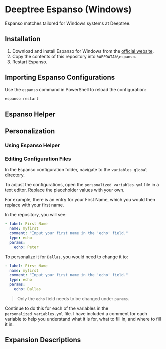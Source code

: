# Deeptree Espanso (Windows)

Espanso matches tailored for Windows systems at Deeptree.

## Installation

1. Download and install Espanso for Windows from the [official website](https://espanso.org/install/windows/).
2. Copy the contents of this repository into `%APPDATA%\espanso`.
3. Restart Espanso.

## Importing Espanso Configurations

Use the `espanso` command in PowerShell to reload the configuration:

```powershell
espanso restart
```

## Espanso Helper

## Personalization

### Using Espanso Helper

### Editing Configuration Files

In the Espanso configuration folder, navigate to the `variables_global` directory.

To adjust the configurations, open the `personalized_variables.yml` file in a
text editor. Replace the placeholder values with your own.

For example, there is an entry for your First Name, which you would then replace with your first name.

In the repository, you will see:

```yaml
- label: First Name
  name: myfirst
  comment: "Input your first name in the 'echo' field."
  type: echo
  params:
    echo: Peter
```

To personalize it for `Dallas`, you would need to change it to:

```yaml
- label: First Name
  name: myfirst
  comment: "Input your first name in the 'echo' field."
  type: echo
  params:
    echo: Dallas
```

> Only the `echo` field needs to be changed under `params`.

Continue to do this for each of the variables in the
`personalized_variables.yml` file. I have included a comment for each variable
to help you understand what it is for, what to fill in, and where to fill it
in.

## Expansion Descriptions
